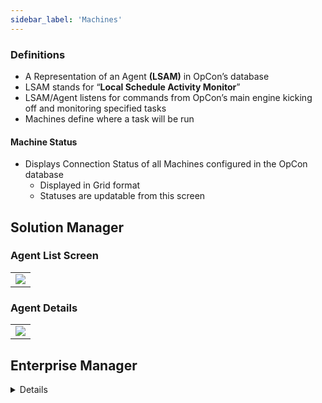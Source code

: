 ```yaml
---
sidebar_label: 'Machines'
---
```


### Definitions

* A Representation of an Agent **(LSAM)** in OpCon’s database
* LSAM stands for “**Local Schedule Activity Monitor**”
* LSAM/Agent listens for commands from OpCon’s main engine kicking off and monitoring specified tasks
* Machines define where a task will be run

#### Machine Status

* Displays Connection Status of all Machines configured in the OpCon database
  * Displayed in Grid format
  * Statuses are updatable from this screen

## Solution Manager

### Agent List Screen

||
|------------------------------------------|
|![](../static/imgbasic/sm-agents-list.png)|

### Agent Details

||
|--------------------------------------------|
|![](../static/imgbasic/sm-agent-details.png)|

## Enterprise Manager

<details>

#### Machine Status

||
|-----------------------------------|
|![Picture8](../static/imgbasic/Picture8.png)|

||
|-----------------------------------|  
|![Picture9](../static/imgbasic/Picture9.png)|

||
|-------------------------------------| 
|![Picture10](../static/imgbasic/Picture10.png)|

</details>